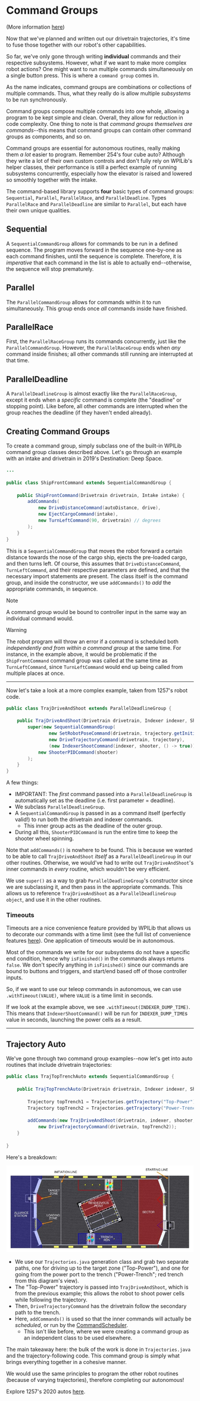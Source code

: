 # Command Groups

(More information [here](https://docs.wpilib.org/en/latest/docs/software/commandbased/command-groups.html))

Now that we've planned and written out our drivetrain trajectories, it's time to fuse those together with our robot's other capabilities.

So far, we've only gone through writing **individual** commands and their respective subsystems. However, what if we want to make more complex robot actions? One might want to run multiple commands simultaneously on a single button press. This is where a `command group` comes in.

As the name indicates, command groups are combinations or collections of multiple commands. Thus, what they really do is allow multiple *subsystems* to be run synchronously.

Command groups compose multiple commands into one whole, allowing a program to be kept simple and clean. Overall, they allow for reduction in code complexity. One thing to note is that *command groups themselves are commands*--this means that command groups can contain other command groups as components, and so on.

Command groups are essential for autonomous routines, really making them *a lot* easier to program. Remember 254's four cube auto? Although they write a lot of their own custom controls and don't fully rely on WPILib's helper classes, their performance is still a perfect example of running subsystems concurrently, especially how the elevator is raised and lowered so smoothly together with the intake.

The command-based library supports **four** basic types of command groups: `Sequential`, `Parallel`, `ParallelRace`, and `ParallelDeadline`. Types `ParallelRace` and `ParallelDeadline` are similar to `Parallel`, but each have their own unique qualities.

## Sequential

A `SequentialCommandGroup` allows for commands to be run in a defined sequence. The program moves forward in the sequence one-by-one as each command finishes, until the sequence is complete. Therefore, it is *imperative* that each command in the list is able to actually end--otherwise, the sequence will stop prematurely.

## Parallel

The `ParallelCommandGroup` allows for commands within it to run simultaneously. This group ends once *all* commands inside have finished.

## ParallelRace

First, the `ParallelRaceGroup` runs its commands concurrently, just like the `ParallelCommandGroup`. However, the `ParallelRaceGroup` ends when *any* command inside finishes; all other commands still running are interrupted at that time.

## ParallelDeadline

A `ParallelDeadlineGroup` is almost exactly like the `ParallelRaceGroup`, except it ends when a *specific* command is complete (the "deadline" or stopping point). Like before, all other commands are interrupted when the group reaches the deadline (if they haven't ended already).

## Creating Command Groups

To create a command group, simply subclass one of the built-in WPILib command group classes described above. Let's go through an example with an intake and drivetrain in 2019's Destination: Deep Space.

```java
...

public class ShipFrontCommand extends SequentialCommandGroup {

    public ShipFrontCommand(Drivetrain drivetrain, Intake intake) {
        addCommands(
            new DriveDistanceCommand(autoDistance, drive),
            new EjectCargoCommand(intake),
            new TurnLeftCommand(90, drivetrain) // degrees
        );
    }
}
```

This is a `SequentialCommandGroup` that moves the robot forward a certain distance towards the nose of the cargo ship, ejects the pre-loaded cargo, and then turns left. Of course, this assumes that `DriveDistanceCommand`, `TurnLeftCommand`, and their respective parameters are defined, and that the necessary import statements are present. The class itself is the command group, and inside the constructor, we use `addCommands()` to *add* the appropriate commands, in sequence.

> [!NOTE]
> A command group would be bound to controller input in the same way an individual command would.

> [!WARNING]
> The robot program will throw an error if a command is scheduled both *independently and from within a command group* at the same time. For instance, in the example above, it would be problematic if the `ShipFrontCommand` command group was called at the same time as `TurnLeftCommand`, since `TurnLeftCommand` would end up being called from multiple places at once.

---

Now let's take a look at a more complex example, taken from 1257's robot code.

```java
public class TrajDriveAndShoot extends ParallelDeadlineGroup {

    public TrajDriveAndShoot(Drivetrain drivetrain, Indexer indexer, Shooter shooter, Trajectory trajectory, Intake intake) {
        super(new SequentialCommandGroup(
                new SetRobotPoseCommand(drivetrain, trajectory.getInitialPose()),
                new DriveTrajectoryCommand(drivetrain, trajectory),
                (new IndexerShootCommand(indexer, shooter, () -> true)).withTimeout(INDEXER_DUMP_TIME)),
            new ShooterPIDCommand(shooter)
        );
    }
}
```

A few things:

- IMPORTANT: The *first* command passed into a `ParallelDeadlineGroup` is automatically set as the deadline (i.e. first parameter = deadline).
- We subclass `ParallelDeadlineGroup`.
- A `SequentialCommandGroup` is passed in as a command itself (perfectly valid!) to run both the drivetrain and indexer commands.
  - This inner group acts as the deadline of the outer group.
- During all this, `ShooterPIDCommand` is run the entire time to keep the shooter wheel spinning.

Note that `addCommands()` is nowhere to be found. This is because we wanted to be able to call `TrajDriveAndShoot` *itself* as a `ParallelDeadlineGroup` in our other routines. Otherwise, we would've had to write out `TrajDriveAndShoot`'s inner commands in *every* routine, which wouldn't be very efficient.

We use `super()` as a way to grab `ParallelDeadlineGroup`'s constructor since we are subclassing it, and then pass in the appropriate commands. This allows us to reference `TrajDriveAndShoot` as a `ParallelDeadlineGroup object`, and use it in the other routines.

### Timeouts

Timeouts are a nice convenience feature provided by WPILib that allows us to decorate our commands with a time limit (see the full list of convenience features [here](https://docs.wpilib.org/en/latest/docs/software/commandbased/convenience-features.html)). One application of timeouts would be in autonomous.

Most of the commands we write for our subsystems do not have a specific end condition, hence why `isFinished()` in the commands always returns `false`. We don't specify anything in `isFinished()` since our commands are bound to buttons and triggers, and start/end based off of those controller inputs.

So, if we want to use our teleop commands in autonomous, we can use `.withTimeout(VALUE)`, where `VALUE` is a time limit in seconds.

If we look at the example above, we see `.withTimeout(INDEXER_DUMP_TIME)`. This means that `IndexerShootCommand()` will be run for `INDEXER_DUMP_TIME`s value in seconds, launching the power cells as a result.

---

## Trajectory Auto

We've gone through two command group examples--now let's get into auto routines that include drivetrain trajectories:

```java
public class TrajTopTrenchAuto extends SequentialCommandGroup {

    public TrajTopTrenchAuto(Drivetrain drivetrain, Indexer indexer, Shooter shooter, Intake intake) {

        Trajectory topTrench1 = Trajectories.getTrajectory("Top-Power");
        Trajectory topTrench2 = Trajectories.getTrajectory("Power-Trench");

        addCommands(new TrajDriveAndShoot(drivetrain, indexer, shooter, topTrench1, intake), 
            new DriveTrajectoryCommand(drivetrain, topTrench2));
    }

}
```

Here's a breakdown:

![2020 Field Diagram](img/2020FieldDiagram.jpg)

- We use our `Trajectories.java` generation class and grab two separate paths, one for driving up to the target zone ("Top-Power"), and one for going from the power port to the trench ("Power-Trench"; red trench from this diagram's view).
- The "Top-Power" trajectory is passed into `TrajDriveAndShoot`, which is from the previous example; this allows the robot to shoot power cells while following the trajectory.
- Then, `DriveTrajectoryCommand` has the drivetrain follow the secondary path to the trench.
- Here, `addCommands()` is used so that the inner commands will actually be *scheduled*, or run by the [CommandScheduler](https://docs.wpilib.org/en/latest/docs/software/commandbased/command-scheduler.html).
  - This isn't like before, where we were creating a command group as an independent class to be used elsewhere.

The main takeaway here: the bulk of the work is done in `Trajectories.java` and the trajectory-following code. This command group is simply what brings everything together in a cohesive manner.

We would use the same principles to program the other robot routines (because of varying trajectories), therefore completing our autonomous!

Explore 1257's 2020 autos [here](https://github.com/FRC1257/2020-Robot/tree/master/src/main/java/frc/robot/commands/auto).

